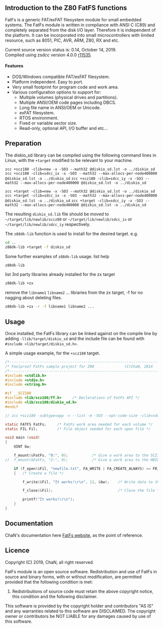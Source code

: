 ## Introduction to the Z80 FatFS functions

FatFs is a generic FAT/exFAT filesystem module for small embedded systems. The FatFs module is written in compliance with ANSI C (C89) and completely separated from the disk I/O layer. Therefore it is independent of the platform. It can be incorporated into small microcontrollers with limited resource, such as 8051, PIC, AVR, ARM, Z80, RX and etc.

Current source version status is: 0.14, October 14, 2019.<br>
Compiled using zsdcc version 4.0.0 [r11535](https://sourceforge.net/p/sdcc/code/11535/log/?path=/trunk/sdcc).

#### Features
<ul>
 <li>DOS/Windows compatible FAT/exFAT filesystem.</li>
 <li>Platform independent. Easy to port.</li>
 <li>Very small footprint for program code and work area.</li>
 <li>Various configuration options to support for:
  <ul>
   <li>Multiple volumes (physical drives and partitions).</li>
   <li>Multiple ANSI/OEM code pages including DBCS.</li>
   <li>Long file name in ANSI/OEM or Unicode.</li>
   <li>exFAT filesystem.</li>
   <li>RTOS environment.</li>
   <li>Fixed or variable sector size.</li>
   <li>Read-only, optional API, I/O buffer and etc...</li>
  </ul>
 </li>
</ul>

## Preparation

The diskio_sd library can be compiled using the following command lines in Linux, with the `+target` modified to be relevant to your machine.

`zcc +scz180 -clib=new -x -SO3 --math32 @diskio_sd.lst -o ../diskio_sd`
`zcc +scz180 -clib=sdcc_ix -x -SO3 --math32 --max-allocs-per-node400000 @diskio_sd.lst -o ../diskio_sd`
`zcc +scz180 -clib=sdcc_iy -x -SO3 --math32 --max-allocs-per-node400000 @diskio_sd.lst -o ../diskio_sd`

`zcc +target -clib=new -x -SO3 --math32 @diskio_sd.lst -o ../diskio_sd`
`zcc +target -clib=sdcc_ix -x -SO3 --math32 --max-allocs-per-node400000 @diskio_sd.lst -o ../diskio_sd`
`zcc +target -clib=sdcc_iy -x -SO3 --math32 --max-allocs-per-node400000 @diskio_sd.lst -o ../diskio_sd`

The resulting `diskio_sd.lib` file should be moved to `~/target/lib/newlib/sccz80` or `~/target/lib/newlib/sdcc_ix` or `~/target/lib/newlib/sdcc_iy` respectively.

The `z88dk-lib` function is used to install for the desired target. e.g.

```bash
cd ..
z88dk-lib +target -f diskio_sd
```

Some further examples of `z88dk-lib` usage.
list help
```bash
z88dk-lib
```
list 3rd party libraries already installed for the zx target
```bash
z88dk-lib +zx
```
remove the `libname1` `libname2` ... libraries from the zx target, -f for no nagging about deleting files.
```bash
z88dk-lib +zx -r -f libname1 libname2 ...
```

## Usage

Once installed, the FatFs library can be linked against on the compile line by adding `-llib/target/diskio_sd` and the include file can be found with `#include <lib/target/diskio_sd.h>`.

A simple usage example, for the `+scz180` target.

```c
/*----------------------------------------------------------------------*/
/* Foolproof FatFs sample project for Z80              (C)ChaN, 2014    */
/*----------------------------------------------------------------------*/
#include <stdlib.h>
#include <stdio.h>
#include <string.h>

#if __SCZ180
#include <lib/scz180/ff.h>     /* Declarations of FatFs API */
#include <lib/scz180/diskio_sd.h> 
#endif

// zcc +scz180 -subtype=app -v --list -m -SO3 --opt-code-size -clib=sdcc_iy  -llib/scz180/diskio_sd -llib/scz180/ff --max-allocs-per-node200000 ff_main.c -o ff_main -create-app

static FATFS FatFs;		/* FatFs work area needed for each volume */
static FIL Fil;			/* File object needed for each open file */

void main (void)
{
	UINT bw;

	f_mount(&FatFs, "0:", 0);	        /* Give a work area to the SCZ180 default SD drive 0/1 */
//  f_mount(&FatFs, "2:", 0);	        /* Give a work area to the HBIOS SD0 */

	if (f_open(&Fil, "newfile.txt", FA_WRITE | FA_CREATE_ALWAYS) == FR_OK)
	{	/* Create a file */

		f_write(&Fil, "It works!\r\n", 11, &bw);	/* Write data to the file */

		f_close(&Fil);								/* Close the file */

		printf("It works!\r\n");
	}
}

```
## Documentation

ChaN's documentation here [FatFs website](http://elm-chan.org/fsw/ff/00index_e.html), as the point of reference.

## Licence

Copyright (C) 2019, ChaN, all right reserved.

FatFs module is an open source software. Redistribution and use of FatFs in source and binary forms, with or without modification, are permitted provided that the following condition is met:

1. Redistributions of source code must retain the above copyright notice, this condition and the following disclaimer.

This software is provided by the copyright holder and contributors "AS IS" and any warranties related to this software are DISCLAIMED. The copyright owner or contributors be NOT LIABLE for any damages caused by use of this software.
